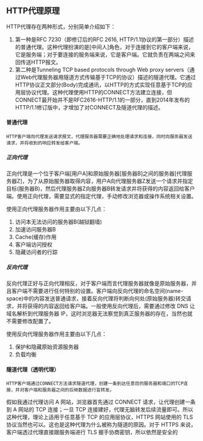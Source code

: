 ## HTTP代理原理
HTTP代理存在两种形式，分别简单介绍如下：
1. 第一种是RFC 7230（即修订后的RFC 2616, HTTP/1.1协议的第一部分）描述的普通代理。这种代理扮演的是[中间人]角色，对于连接到它的客户端来说，它是服务端；对于要连接的服务端来说，它是客户端。它就负责在两端之间来回传送HTTP报文。
2. 第二种是Tunneling TCP based protocols through Web proxy servers（通过Web代理服务器用隧道方式传输基于TCP的协议）描述的隧道代理。它通过HTTP协议正文部分(Body)完成通讯，以HTTP的方式实现任意基于TCP的应用层协议代理。这种代理使用HTTP的CONNECT方法建立连接，但CONNECT最开始并不是RFC2616-HTTP/1.1的一部分，直到2014年发布的HTTP/1.1修订版中，才增加了对CONNECT及隧道代理的描述。

#### 普通代理
```
HTTP客户端向代理发送请求报文，代理服务器需要正确地处理请求和连接，同时向服务器发送请求，并将收到的响应转发给客户端。
```

##### 正向代理
正向代理是一个位于客户端[用户A]和原始服务器[服务器B]之间的服务器[代理服务器Z]，为了从原始服务器取得内容，用户A向代理服务器Z发送一个请求并指定目标(服务器B)，然后代理服务器Z向服务器B转发请求并将获得的内容返回给客户端。使用正向代理，需要显式的指定代理，手动修改浏览器或操作系统相关设置。

使用正向代理服务器作用主要由以下几点：
1. 访问本无法访问的服务器B(越狱翻墙)
2. 加速访问服务器B
3. Cache(缓存)作用
4. 客户端访问授权
5. 隐藏访问者的行踪

##### 反向代理
反向代理正好与正向代理相反，对于客户端而言代理服务器就像是原始服务器，并且客户端不需要进行任何特别的设置。客户端向反向代理的命名空间(name-space)中的内容发送普通请求，接着反向代理将判断向何处(原始服务器)转交请求，并将获得的内容返回给客户端。一般使用反向代理后，需要通过修改 DNS 让域名解析到代理服务器 IP，这时浏览器无法察觉到真正服务器的存在，当然也就不需要修改配置了。

使用反向代理服务器作用主要由以下几点：
1. 保护和隐藏原始资源服务器
2. 负载均衡

#### 隧道代理（透明代理）
```
HTTP客户端通过CONNECT方法请求隧道代理，创建一条到达任意目的服务器和端口的TCP连接，并对客户端和服务器之间的后继数据进行盲转发。
```

假如我通过代理访问 A 网站，浏览器首先通过 CONNECT 请求，让代理创建一条到 A 网站的 TCP 连接；一旦 TCP 连接建好，代理无脑转发后续流量即可。所以这种代理，理论上适用于任意基于 TCP 的应用层协议，HTTPS 网站使用的 TLS 协议当然也可以。这也是这种代理为什么被称为隧道的原因。对于 HTTPS 来说，客户端透过代理直接跟服务端进行 TLS 握手协商密钥，所以依然是安全的
